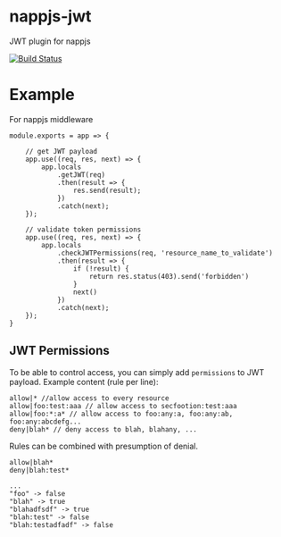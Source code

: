 # nappjs-jwt

JWT plugin for nappjs

[![Build Status](https://travis-ci.org/nappjs/nappjs-jwt.svg?branch=master)](https://travis-ci.org/nappjs/nappjs-jwt)

# Example

For nappjs middleware

```
module.exports = app => {

    // get JWT payload
    app.use((req, res, next) => {
        app.locals
            .getJWT(req)
            .then(result => {
                res.send(result);
            })
            .catch(next);
    });

    // validate token permissions
    app.use((req, res, next) => {
        app.locals
            .checkJWTPermissions(req, 'resource_name_to_validate')
            .then(result => {
                if (!result) {
                    return res.status(403).send('forbidden')
                }
                next()
            })
            .catch(next);
    });
}
```

## JWT Permissions

To be able to control access, you can simply add `permissions` to JWT payload.
Example content (rule per line):

```
allow|* //allow access to every resource
allow|foo:test:aaa // allow access to secfootion:test:aaa
allow|foo:*:a* // allow access to foo:any:a, foo:any:ab, foo:any:abcdefg...
deny|blah* // deny access to blah, blahany, ...
```

Rules can be combined with presumption of denial.

```
allow|blah*
deny|blah:test*

...
"foo" -> false
"blah" -> true
"blahadfsdf" -> true
"blah:test" -> false
"blah:testadfadf" -> false
```
